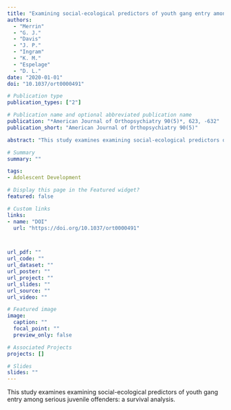```yaml
---
title: "Examining social-ecological predictors of youth gang entry among serious juvenile offenders: A survival analysis"
authors:
  - "Merrin"
  - "G. J."
  - "Davis"
  - "J. P."
  - "Ingram"
  - "K. M."
  - "Espelage"
  - "D. L."
date: "2020-01-01"
doi: "10.1037/ort0000491"

# Publication type
publication_types: ["2"]

# Publication name and optional abbreviated publication name
publication: "*American Journal of Orthopsychiatry 90(5)*, 623, -632"
publication_short: "American Journal of Orthopsychiatry 90(5)"

abstract: "This study examines examining social-ecological predictors of youth gang entry among serious juvenile offenders: a survival analysis."

# Summary
summary: ""

tags:
- Adolescent Development

# Display this page in the Featured widget?
featured: false

# Custom links
links:
- name: "DOI"
  url: "https://doi.org/10.1037/ort0000491"



url_pdf: ""
url_code: ""
url_dataset: ""
url_poster: ""
url_project: ""
url_slides: ""
url_source: ""
url_video: ""

# Featured image
image:
  caption: ""
  focal_point: ""
  preview_only: false

# Associated Projects
projects: []

# Slides
slides: ""
---
```


This study examines examining social-ecological predictors of youth gang entry among serious juvenile offenders: a survival analysis.
